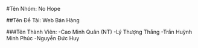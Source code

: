 ﻿#Tên Nhóm: No Hope

##Tên Đề Tài: Web Bán Hàng

###Tên Thành Viên: 
-Cao Minh Quân (NT)
-Lý Thượng Thắng
-Trần Huỳnh Minh Phúc
-Nguyễn Đức Huy